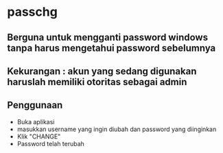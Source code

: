 # passchg

## Berguna untuk mengganti password windows tanpa harus mengetahui password sebelumnya
## Kekurangan : akun yang sedang digunakan haruslah memiliki otoritas sebagai admin

## Penggunaan
- Buka aplikasi
- masukkan username yang ingin diubah dan password yang diinginkan
- Klik "CHANGE"
- Password telah terubah
